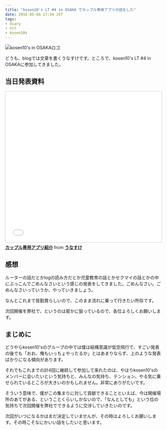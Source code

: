 ```yaml
---
title: "kosen10's LT #4 in OSAKA でカップル専用アプリの話をした"
date: 2016-05-04 17:34 JST
tags:
- diary
- nct
- kosen10s
---
```


![kosen10's in OSAKAロゴ](2016/kosen10s-lt-4-in-osaka-logo.png)

どうも、blogでは文章を書くうなすけです。ところで、kosen10's LT #4 in OSAKAに参加してきました。

## 当日発表資料
<iframe src="//www.slideshare.net/slideshow/embed_code/key/rVrp5p1b6bgEH6" width="595" height="485" frameborder="0" marginwidth="0" marginheight="0" scrolling="no" style="border:1px solid #CCC; border-width:1px; margin-bottom:5px; max-width: 100%;" allowfullscreen> </iframe> <div style="margin-bottom:5px"> <strong> <a href="//www.slideshare.net/yusukenakamura1994/ss-61659377" title="カップル専用アプリ紹介" target="_blank">カップル専用アプリ紹介</a> </strong> from <strong><a href="//www.slideshare.net/yusukenakamura1994" target="_blank">うなすけ </a></strong> </div>

## 感想
ルーターの話だとかlogの読み方だとか児童教育の話とかセクマイの話とかの中にぶっこんでごめんなさいという感じの発表をしてきました。ごめんなさい。ごめんなさいっていうか、やっていきましょう。

なんとこれまで皆勤賞らしいので、このまま流れに乗って行きたい所存です。

次回開催を弊社で、というのは密かに狙っているので、各位よろしくお願いします。

## まじめに
どうやらkosen10'sのグループの中では僕は結構意識が低空飛行で、すごい発表の後でも「おお、俺もいっちょやったるか」とはあまりならず、上のような発表ばかりになる傾向があります。

それでもこれまでの計4回に継続して参加して来れたのは、やはりkosen10'sのメンバーに会いたいという気持ちと、みんなの気持ち、テンション、やる気に乗せられているところが大きいのかもしれません。非常にありがたいです。

そういう意味で、僕がこの集まりに対して貢献できることといえば、今は開催場所のあてがある、ということくらいしかないので、「なんとしても」という位の気持ちで次回開催を弊社でできるように交渉していきたいのです。

次回がいつになるかはまだ決定していませんが、その時はよろしくお願いします。その時こそなにかいい話をしたいと思います。
